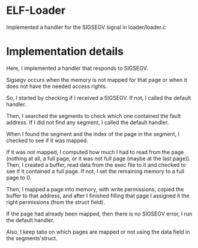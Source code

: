 # ELF-Loader
Implemented a handler for the SIGSEGV signal in loader/loader.c

# Implementation details

Here, I implemented a handler that responds to SIGSEGV.

Sigsegv occurs when the memory is not mapped for that page or when it
does not have the needed access rights.

So, I started by checking if I received a SIGSEGV. If not, I called the
default handler.

Then, I searched the segments to check which one contained the fault
address. If I did not find any segment, I called the default handler.

When I found the segment and the index of the page in the segment, I 
checked to see if it was mapped.

If it was not mapped, I computed how much I had to read from the page
(nothing at all, a full page, or it was not full page (maybe at the last
page)). Then, I created a buffer, read data from the exec file to it
and checked to see if it contained a full page. If not, I set the 
remaining memory to a full page to 0.

Then, I mapped a page into memory, with write permissions, copied the
buffer to that address, and after I finished filling that page I assigned
it the right permissions (from the struct field).

If the page had already been mapped, then there is no SIGSEGV error, I
run the default handler.

Also, I keep tabs on which pages are mapped or not using the data field
in the segments'struct.
